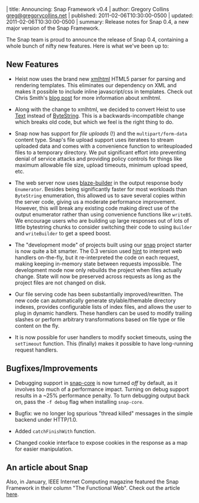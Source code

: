 | title: Announcing: Snap Framework v0.4
| author: Gregory Collins <greg@gregorycollins.net>
| published: 2011-02-06T10:30:00-0500
| updated: 2011-02-06T10:30:00-0500
| summary: Release notes for Snap 0.4, a new major version of the Snap Framework.

The Snap team is proud to announce the release of Snap 0.4, containing a whole
bunch of nifty new features. Here is what we've been up to:


## New Features

  - Heist now uses the brand new
    [xmlhtml](http://hackage.haskell.org/package/xmlhtml) HTML5 parser for
    parsing and rendering templates. This eliminates our dependency on XML and
    makes it possible to include inline javascript/css in templates.  Check out
    Chris Smith's [blog
    post](http://cdsmith.wordpress.com/2011/02/05/html-5-in-haskell/) for more
    information about xmlhtml.

  - Along with the change to xmlhtml, we decided to convert Heist to use
    [Text](http://hackage.haskell.org/package/text) instead of
    [ByteString](http://hackage.haskell.org/package/bytestring). This is a
    backwards-incompatible change which breaks old code, but which we feel is
    the right thing to do.

  - Snap now has support for *file uploads* (!) and the `multipart/form-data`
    content type. Snap's file upload support uses iteratees to stream uploaded
    data and comes with a convenience function to writeuploaded files to a
    temporary directory. We put significant effort into preventing denial of
    service attacks and providing policy controls for things like maximum
    allowable file size, upload timeouts, minimum upload speed, etc.

  - The web server now uses
    [blaze-builder](http://hackage.haskell.org/package/text) in the output
    response body `Enumerator`.  Besides being significantly faster for most
    workloads than `ByteString` enumeration, this allowed us to save several
    copies within the server code, giving us a moderate performance
    improvement. However, this will break any existing code making direct use
    of the output enumerator rather than using convenience functions like
    `writeBS`. We encourage users who are building up large responses out of
    lots of little bytestring chunks to consider switching their code to using
    `Builder` and `writeBuilder` to get a speed boost.

  - The "development mode" of projects built using our
    [snap](http://hackage.haskell.org/package/snap) project starter is now
    quite a bit smarter. The 0.3 version used
    [hint](http://hackage.haskell.org/package/hint) to interpret web handlers
    on-the-fly, but it re-interpreted the code on each request, making keeping
    in-memory state between requests impossible. The development mode now only
    rebuilds the project when files actually change. State will now be
    preserved across requests as long as the project files are not changed on
    disk.

  - Our file serving code has been substantially improved/rewritten. The new
    code can automatically generate stylable/themable directory indexes,
    provides configurable lists of index files, and allows the user to plug in
    dynamic handlers. These handlers can be used to modify trailing slashes or
    perform arbitrary transformations based on file type or file content on the
    fly.

  - It is now possible for user handlers to modify socket timeouts, using the
   `setTimeout` function. This (finally) makes it possible to have long-running
   request handlers.


## Bugfixes/Improvements

  - Debugging support in
    [snap-core](http://hackage.haskell.org/package/snap-core) is now turned
    *off* by default, as it involves too much of a performance impact. Turning
    on debug support results in a ~25% performance penalty. To turn debugging
    output back on, pass the `-f debug` flag when installing `snap-core`.

  - Bugfix: we no longer log spurious "thread killed" messages in the simple
    backend under HTTP/1.0.

  - Added `catchFinishWith` function.

  - Changed cookie interface to expose cookies in the response as a map for
    easier manipulation.


## An article about Snap

Also, in January, IEEE Internet Computing magazine featured the Snap Framework
in their column "The Functional Web".  Check out the article
[here](http://steve.vinoski.net/blog/2011/01/21/column-on-the-snap-framework/).
